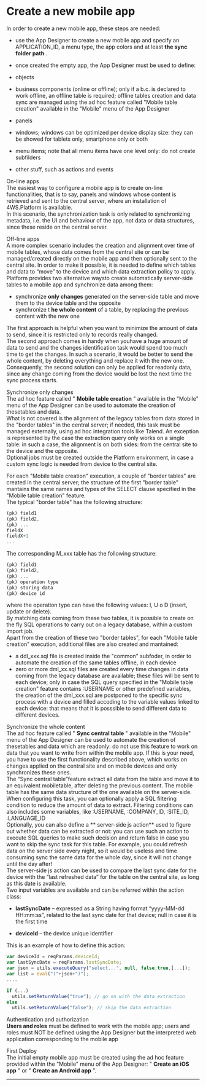 # Create a new mobile app

In order to create a new mobile app, these steps are needed:

* use the App Designer to create a new mobile app and specify an APPLICATION\_ID, a menu type, the app colors and at least  **the sync folder path** .
* once created the empty app, the App Designer must be used to define:

* objects

* business components \(online or offline\); only if a b.c. is declared to work offline, an offline table is required; offline tables creation and data sync are managed using the ad hoc feature called "Mobile table creation" available in the "Mobile" menu of the App Designer
* panels
* windows; windows can be optimized per device display size: they can be showed for tablets only, smartphone only or both
* menu items; note that all menu items have one level only: do not create subfilders
* other stuff, such as actions and events

On-line apps  
The easiest way to configure a mobile app is to create on-line functionalities, that is to say, panels and windows whose content is retrieved and sent to the central server, where an installation of 4WS.Platform is available.  
In this scenario, the synchronization task is only related to synchronizing metadata, i.e. the UI and behaviour of the app, not data or data structures, since these reside on the central server.

Off-line apps  
A more complex scenario includes the creation and alignment over time of mobile tables, whose data comes from the central site or can be managed/created directly on the mobile app and then optionally sent to the central site. In order to make it possible, it is needed to define which tables and data to “move” to the device and which data extraction policy to apply.  
Platform provides two alternative waysto create automatically server-side tables to a mobile app and synchronize data among them:

* synchronize  **only changes**  generated on the server-side table and move them to the device table and the opposite
* synchronize t **he whole content**  of a table, by replacing the previous content with the new one

The first approach is helpful when you want to minimize the amount of data to send, since it is restricted only to records really changed.  
The second approach comes in handy when youhave a huge amount of data to send and the changes identification task would spend too much time to get the changes. In such a scenario, it would be better to send the whole content, by deleting everything and replace it with the new one.  
Consequently, the second solution can only be applied for readonly data, since any change coming from the device would be lost the next time the sync process starts.

Synchronize only changes  
The ad hoc feature called " **Mobile table creation** " available in the "Mobile" menu of the App Designer can be used to automate the creation of thesetables and data.  
What is not covered is the alignment of the legacy tables from data stored in the "border tables" in the central server; if needed, this task must be managed externally, using ad hoc integration tools like Talend. An exception is represented by the case the extraction query only works on a single table: in such a case, the alignment is on both sides: from the central site to the device and the opposite.  
Optional jobs must be created outside the Platform environment, in case a custom sync logic is needed from device to the central site.

For each "Mobile table creation" execution, a couple of "border tables" are created in the central server; the structure of the first "border table" mantains the same names and types of the SELECT clause specified in the "Mobile table creation" feature.  
The typical "border table" has the following structure:

```js
(pk) field1
(pk) field2,
(pk) ...
fieldX
fieldX+1
...
```

The corresponding M\_xxx table has the following structure:

```js
(pk) field1
(pk) field2,
(pk) ...
(pk) operation type
(pk) storing data
(pk) device id
```

where the operation type can have the following values: I, U o D \(insert, update or delete\).  
By matching data coming from these two tables, it is possible to create on the fly SQL operations to carry out on a legacy database, within a custom import job.  
Apart from the creation of these two "border tables", for each "Mobile table creation" execution, additional files are also created and mantained:

* a ddl\_xxx.sql file is created inside the "common" subfoder, in order to automate the creation of the same tables offline, in each device
* zero or more dml\_xx.sql files are created every time changes in data coming from the legacy database are available; these files will be sent to each device; only in case the SQL query specified in the "Mobile table creation" feature contains :USERNAME or other predefined variables, the creation of the dml\_xxx.sql are postponed to the specific sync process with a device and filled accoding to the variable values linked to each device: that means that it is posssible to send different data to different devices.

Synchronize the whole content  
The ad hoc feature called " **Sync central table** " available in the "Mobile" menu of the App Designer can be used to automate the creation of thesetables and data which are readonly: do not use this feature to work on data that you want to write from within the mobile app. If this is your need, you have to use the first functionality described above, which works on changes applied on the central site and on mobile devices and only synchronizes these ones.  
The “Sync central table”feature extract all data from the table and move it to an equivalent mobiletable, after deleting the previous content. The mobile table has the same data structure of the one available on the server-side.  
When configuring this task, you can optionally apply a SQL filtering condition to reduce the amount of data to extract. Filtering conditions can also includes some variables, like :USERNAME, :COMPANY\_ID, :SITE\_ID, :LANGUAGE\_ID  
Optionally, you can also define a ** server-side js action**  used to figure out whether data can be extracted or not: you can use such an action to execute SQL queries to make such decision and return false in case you want to skip the sync task for this table. For example, you could refresh data on the server side every night, so it would be useless and time consuming sync the same data for the whole day, since it will not change until the day after!  
The server-side js action can be used to compare the last sync date for the device with the “last refreshed data” for the table on the central site, as long as this date is available.  
Two input variables are available and can be referred within the action class:

* **lastSyncDate**  – expressed as a String having format “yyyy-MM-dd HH:mm:ss”, related to the last sync date for that device; null in case it is the first time

* **deviceId**  – the device unique identifier

This is an example of how to define this action:

```js
var deviceId = reqParams.deviceId;
var lastSyncDate = reqParams.lastSyncDate;
var json = utils.executeQuery("select...", null, false,true,[...]);
var list = eval("("+json+")");
....

if (...)
  utils.setReturnValue("true"); // go on with the data extraction
else
  utils.setReturnValue("false"); // skip the data extraction
```

Authentication and authorization  
 **Users and roles**  must be defined to work with the mobile app; users and roles must NOT be defined using the App Designer but the interpreted web application corresponding to the mobile app

First Deploy  
The initial empty mobile app must be created using the ad hoc feature provided within the "Mobile" menu of the App Designer: " **Create an iOS app** " or " **Create an Android app** ".

---




